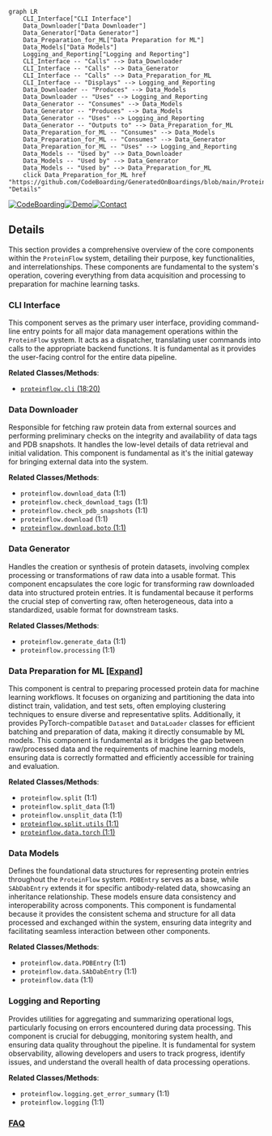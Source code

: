```mermaid
graph LR
    CLI_Interface["CLI Interface"]
    Data_Downloader["Data Downloader"]
    Data_Generator["Data Generator"]
    Data_Preparation_for_ML["Data Preparation for ML"]
    Data_Models["Data Models"]
    Logging_and_Reporting["Logging and Reporting"]
    CLI_Interface -- "Calls" --> Data_Downloader
    CLI_Interface -- "Calls" --> Data_Generator
    CLI_Interface -- "Calls" --> Data_Preparation_for_ML
    CLI_Interface -- "Displays" --> Logging_and_Reporting
    Data_Downloader -- "Produces" --> Data_Models
    Data_Downloader -- "Uses" --> Logging_and_Reporting
    Data_Generator -- "Consumes" --> Data_Models
    Data_Generator -- "Produces" --> Data_Models
    Data_Generator -- "Uses" --> Logging_and_Reporting
    Data_Generator -- "Outputs to" --> Data_Preparation_for_ML
    Data_Preparation_for_ML -- "Consumes" --> Data_Models
    Data_Preparation_for_ML -- "Consumes" --> Data_Generator
    Data_Preparation_for_ML -- "Uses" --> Logging_and_Reporting
    Data_Models -- "Used by" --> Data_Downloader
    Data_Models -- "Used by" --> Data_Generator
    Data_Models -- "Used by" --> Data_Preparation_for_ML
    click Data_Preparation_for_ML href "https://github.com/CodeBoarding/GeneratedOnBoardings/blob/main/ProteinFlow/Data_Preparation_for_ML.md" "Details"
```

[![CodeBoarding](https://img.shields.io/badge/Generated%20by-CodeBoarding-9cf?style=flat-square)](https://github.com/CodeBoarding/GeneratedOnBoardings)[![Demo](https://img.shields.io/badge/Try%20our-Demo-blue?style=flat-square)](https://www.codeboarding.org/demo)[![Contact](https://img.shields.io/badge/Contact%20us%20-%20contact@codeboarding.org-lightgrey?style=flat-square)](mailto:contact@codeboarding.org)

## Details

This section provides a comprehensive overview of the core components within the `ProteinFlow` system, detailing their purpose, key functionalities, and interrelationships. These components are fundamental to the system's operation, covering everything from data acquisition and processing to preparation for machine learning tasks.

### CLI Interface
This component serves as the primary user interface, providing command-line entry points for all major data management operations within the `ProteinFlow` system. It acts as a dispatcher, translating user commands into calls to the appropriate backend functions. It is fundamental as it provides the user-facing control for the entire data pipeline.


**Related Classes/Methods**:

- <a href="https://github.com/adaptyvbio/ProteinFlow/proteinflow/cli.py#L18-L20" target="_blank" rel="noopener noreferrer">`proteinflow.cli` (18:20)</a>


### Data Downloader
Responsible for fetching raw protein data from external sources and performing preliminary checks on the integrity and availability of data tags and PDB snapshots. It handles the low-level details of data retrieval and initial validation. This component is fundamental as it's the initial gateway for bringing external data into the system.


**Related Classes/Methods**:

- `proteinflow.download_data` (1:1)
- `proteinflow.check_download_tags` (1:1)
- `proteinflow.check_pdb_snapshots` (1:1)
- `proteinflow.download` (1:1)
- <a href="https://github.com/adaptyvbio/ProteinFlow/proteinflow/download/boto.py#L1-L1" target="_blank" rel="noopener noreferrer">`proteinflow.download.boto` (1:1)</a>


### Data Generator
Handles the creation or synthesis of protein datasets, involving complex processing or transformations of raw data into a usable format. This component encapsulates the core logic for transforming raw downloaded data into structured protein entries. It is fundamental because it performs the crucial step of converting raw, often heterogeneous, data into a standardized, usable format for downstream tasks.


**Related Classes/Methods**:

- `proteinflow.generate_data` (1:1)
- `proteinflow.processing` (1:1)


### Data Preparation for ML [[Expand]](./Data_Preparation_for_ML.md)
This component is central to preparing processed protein data for machine learning workflows. It focuses on organizing and partitioning the data into distinct train, validation, and test sets, often employing clustering techniques to ensure diverse and representative splits. Additionally, it provides PyTorch-compatible `Dataset` and `DataLoader` classes for efficient batching and preparation of data, making it directly consumable by ML models. This component is fundamental as it bridges the gap between raw/processed data and the requirements of machine learning models, ensuring data is correctly formatted and efficiently accessible for training and evaluation.


**Related Classes/Methods**:

- `proteinflow.split` (1:1)
- `proteinflow.split_data` (1:1)
- `proteinflow.unsplit_data` (1:1)
- <a href="https://github.com/adaptyvbio/ProteinFlow/proteinflow/split/utils.py#L1-L1" target="_blank" rel="noopener noreferrer">`proteinflow.split.utils` (1:1)</a>
- <a href="https://github.com/adaptyvbio/ProteinFlow/proteinflow/data/torch.py#L1-L1" target="_blank" rel="noopener noreferrer">`proteinflow.data.torch` (1:1)</a>


### Data Models
Defines the foundational data structures for representing protein entries throughout the `ProteinFlow` system. `PDBEntry` serves as a base, while `SAbDabEntry` extends it for specific antibody-related data, showcasing an inheritance relationship. These models ensure data consistency and interoperability across components. This component is fundamental because it provides the consistent schema and structure for all data processed and exchanged within the system, ensuring data integrity and facilitating seamless interaction between other components.


**Related Classes/Methods**:

- `proteinflow.data.PDBEntry` (1:1)
- `proteinflow.data.SAbDabEntry` (1:1)
- `proteinflow.data` (1:1)


### Logging and Reporting
Provides utilities for aggregating and summarizing operational logs, particularly focusing on errors encountered during data processing. This component is crucial for debugging, monitoring system health, and ensuring data quality throughout the pipeline. It is fundamental for system observability, allowing developers and users to track progress, identify issues, and understand the overall health of data processing operations.


**Related Classes/Methods**:

- `proteinflow.logging.get_error_summary` (1:1)
- `proteinflow.logging` (1:1)




### [FAQ](https://github.com/CodeBoarding/GeneratedOnBoardings/tree/main?tab=readme-ov-file#faq)